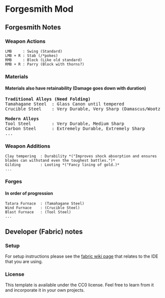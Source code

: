 # Forgesmith Mod

## Forgesmith Notes

### Weapon Actions

    LMB     : Swing (Standard)
    LMB + R : Stab (/*pokes)
    RMB     : Block (Like old standard)
    RMB + R : Parry (Block with thorns?)

### Materials
#### Materials also have retainability (Damage goes down with duration)

<pre>
<b>Traditional Alloys (Need Folding)</b>
Tamahagane Steel  : Glass Canon until tempered 
Crucible Steel    : Very Durable, Very Sharp (Damascus/Wootz)

<b>Modern Alloys</b>
Tool Steel        : Very Durable, Medium Sharp
Carbon Steel      : Extremely Durable, Extremely Sharp
...
</pre>

### Weapon Additions

    Clay tempering  : Durability *("Improves shock absorption and ensures blades can withstand even the toughest battles.")*
    Gilding         : Looting *("Fancy lining of gold.)*
    ...

### Forges
#### In order of progression

    Tatara Furnace  : (Tamahagane Steel)
    Wind Furnace    : (Crucible Steel)
    Blast Furnace   : (Tool Steel)
    ...

## Developer (Fabric) notes

### Setup

For setup instructions please see the [fabric wiki page](https://fabricmc.net/wiki/tutorial:setup) that relates to the IDE that you are using.

### License

This template is available under the CC0 license. Feel free to learn from it and incorporate it in your own projects.
